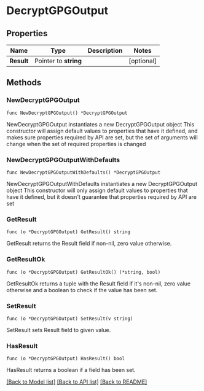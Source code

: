 # DecryptGPGOutput

## Properties

Name | Type | Description | Notes
------------ | ------------- | ------------- | -------------
**Result** | Pointer to **string** |  | [optional] 

## Methods

### NewDecryptGPGOutput

`func NewDecryptGPGOutput() *DecryptGPGOutput`

NewDecryptGPGOutput instantiates a new DecryptGPGOutput object
This constructor will assign default values to properties that have it defined,
and makes sure properties required by API are set, but the set of arguments
will change when the set of required properties is changed

### NewDecryptGPGOutputWithDefaults

`func NewDecryptGPGOutputWithDefaults() *DecryptGPGOutput`

NewDecryptGPGOutputWithDefaults instantiates a new DecryptGPGOutput object
This constructor will only assign default values to properties that have it defined,
but it doesn't guarantee that properties required by API are set

### GetResult

`func (o *DecryptGPGOutput) GetResult() string`

GetResult returns the Result field if non-nil, zero value otherwise.

### GetResultOk

`func (o *DecryptGPGOutput) GetResultOk() (*string, bool)`

GetResultOk returns a tuple with the Result field if it's non-nil, zero value otherwise
and a boolean to check if the value has been set.

### SetResult

`func (o *DecryptGPGOutput) SetResult(v string)`

SetResult sets Result field to given value.

### HasResult

`func (o *DecryptGPGOutput) HasResult() bool`

HasResult returns a boolean if a field has been set.


[[Back to Model list]](../README.md#documentation-for-models) [[Back to API list]](../README.md#documentation-for-api-endpoints) [[Back to README]](../README.md)


